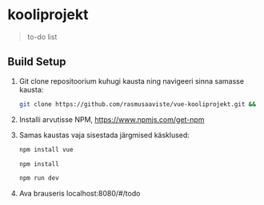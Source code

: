 # kooliprojekt

> to-do list

## Build Setup

1. Git clone repositoorium kuhugi kausta ning navigeeri sinna samasse kausta:
   ```bash
   git clone https://github.com/rasmusaaviste/vue-kooliprojekt.git && cd vue-kooliprojekt
   ```  
2. Installi arvutisse NPM, https://www.npmjs.com/get-npm
3. Samas kaustas vaja sisestada järgmised käsklused:

   ```bash
   npm install vue
   
   npm install

   npm run dev
   ```  
   
4. Ava brauseris localhost:8080/#/todo
